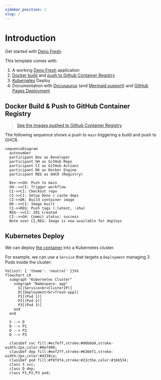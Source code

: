 ```yaml
---
sidebar_position: 1
slug: /
---
```


# Introduction

Get started with [Deno Fresh](https://fresh.deno.dev/).

This template comes with:

1. A working [Deno Fresh](https://fresh.deno.dev/) application
2. [Docker build](https://docs.deno.com/runtime/reference/docker/) and
   [push to Github Container Registry](https://github.com/wcygan/deno-fresh-template/blob/main/.github/workflows/build-and-push-to-ghcr.yml)
3. [Kubernetes](https://kubernetes.io/) Deploy
4. Documentation with [Docusaurus](https://docusaurus.io/) (and
   [Mermaid support](https://docusaurus.io/docs/next/markdown-features/diagrams))
   and
   [GitHub Pages Deployment](https://github.com/wcygan/deno-fresh-template/blob/main/.github/workflows/deploy-github-pages.yml)

## Docker Build & Push to GitHub Container Registry

> [See the Images pushed to Github Container Registry](https://github.com/wcygan/deno-fresh-template/pkgs/container/deno-fresh-template%2Ffrontend)

The following sequence shows a push to `main` triggering a build and push to
GHCR.

```mermaid
sequenceDiagram
  autonumber
  participant Dev as Developer
  participant GH as GitHub Repo
  participant CI as GitHub Actions
  participant DK as Docker Engine
  participant REG as GHCR (Registry)

  Dev->>GH: Push to main
  GH-->>CI: Trigger workflow
  CI->>CI: Checkout repo
  CI->>CI: Setup Deno / cache deps
  CI->>DK: Build container image
  DK-->>CI: Image built
  CI->>REG: Push tags (:latest, :sha)
  REG-->>CI: 201 Created
  CI-->>GH: Commit status: success
  Note over CI,REG: Image is now available for deploys
```

## Kubernetes Deploy

We can deploy
[the container](https://github.com/wcygan/deno-fresh-template/pkgs/container/deno-fresh-template%2Ffrontend)
into a Kubernetes cluster.

For example, we can use a `Service` that targets a `Deployment` managing 3 Pods
inside the cluster:

```mermaid
%%{init: { 'theme': 'neutral' }}%%
flowchart LR
  subgraph "Kubernetes Cluster"
    subgraph "Namespace: app"
      S[(Service<br>ClusterIP)]
      D[[Deployment<br>fresh-app]]
      P1[(Pod 1)]
      P2[(Pod 2)]
      P3[(Pod 3)]
    end
  end

  S --> D
  D --> P1
  D --> P2
  D --> P3

  classDef svc fill:#ecfeff,stroke:#06b6d4,stroke-width:2px,color:#0e7490;
  classDef dep fill:#eef2ff,stroke:#6366f1,stroke-width:2px,color:#4338ca;
  classDef pod fill:#f0fdf4,stroke:#22c55e,color:#166534;
  class S svc;
  class D dep;
  class P1,P2,P3 pod;
```
